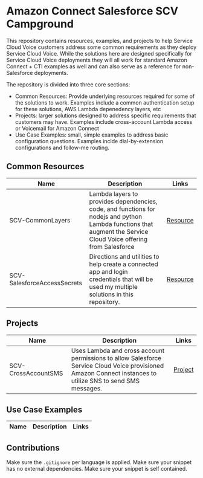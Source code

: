 # Amazon Connect Salesforce SCV Campground

This repository contains resources, examples, and projects to help Service Cloud Voice customers address some common requirements as they deploy Service Cloud Voice. While the solutions here are designed specifically for Service Cloud Voice deployments they will all work for standard Amazon Connect + CTI examples as well and can also serve as a reference for non-Salesforce deployments. 

The repository is divided into three core sections:
- Common Resources: Provide underlying resources required for some of the solutions to work. Examples include a common authentication setup for these solutions, AWS Lambda depenedency layers, etc
- Projects: larger solutions designed to address specific requirements that customers may have. Examples include cross-account Lambda access or Voicemail for Amazon Connect
- Use Case Examples: small, simple examples to address basic configuration questions. Examples inclde dial-by-extension configurations and follow-me routing.

## Common Resources

| Name | Description | Links |
| ---- | ----------- | ----- |
| SCV-CommonLayers | Lambda layers to provides dependencies, code, and functions for nodejs and python Lambda functions that augment the Service Cloud Voice offering from Salesforce | [Resource](common/SCV-CommonLayers) |
| SCV-SalesforceAccessSecrets | Directions and utilities to help create a connected app and login credentials that will be used my multiple solutions in this repository. | [Resource](common/SCV-SalesforceAccessSecrets) |

## Projects

| Name | Description | Links |
| ---- | ----------- | ----- |
| SCV-CrossAccountSMS | Uses Lambda and cross account permissions to allow Salesforce Service Cloud Voice provisioned Amazon Connect instances to utilize SNS to send SMS messages. | [Project](projects/SCV-CrossAccountSMS) |

## Use Case Examples
| Name | Description | Links |
| ---- | ----------- | ----- |


## Contributions

Make sure the `.gitignore` per language is applied.
Make sure your snippet has no external dependencies.
Make sure your snippet is self contained.
